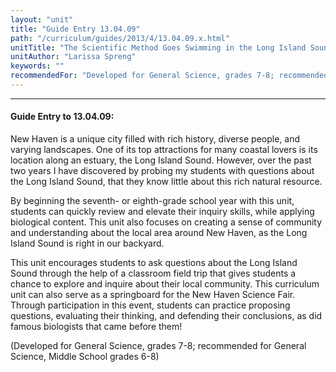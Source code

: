 ```yaml
---
layout: "unit"
title: "Guide Entry 13.04.09"
path: "/curriculum/guides/2013/4/13.04.09.x.html"
unitTitle: "The Scientific Method Goes Swimming in the Long Island Sound"
unitAuthor: "Larissa Spreng"
keywords: ""
recommendedFor: "Developed for General Science, grades 7-8; recommended for General Science, grades 6-8"
---
```

<body>
<hr/>
<h4>
Guide Entry to 13.04.09:
</h4>
<p>
New Haven is a unique city filled with rich history, diverse people, and varying landscapes. One of its top attractions for many coastal lovers is its location along an estuary, the Long Island Sound. However, over the past two years I have discovered by probing my students with questions about the Long Island Sound, that they know little about this rich natural resource.
</p>
<p> 
By beginning the seventh- or eighth-grade school year with this unit, students can quickly review and elevate their inquiry skills, while applying biological content. This unit also focuses on creating a sense of community and understanding about the local area around New Haven, as the Long Island Sound is right in our backyard. 
</p>
<p>  
This unit encourages students to ask questions about the Long Island Sound through the help of a classroom field trip that gives students a chance to explore and inquire about their local community. This curriculum unit can also serve as a springboard for the New Haven Science Fair. Through participation in this event, students can practice proposing questions, evaluating their thinking, and defending their conclusions, as did famous biologists that came before them!
</p>
<p>  
(Developed for General Science, grades 7-8; recommended for General Science, Middle School grades 6-8) 
</p>
</body>